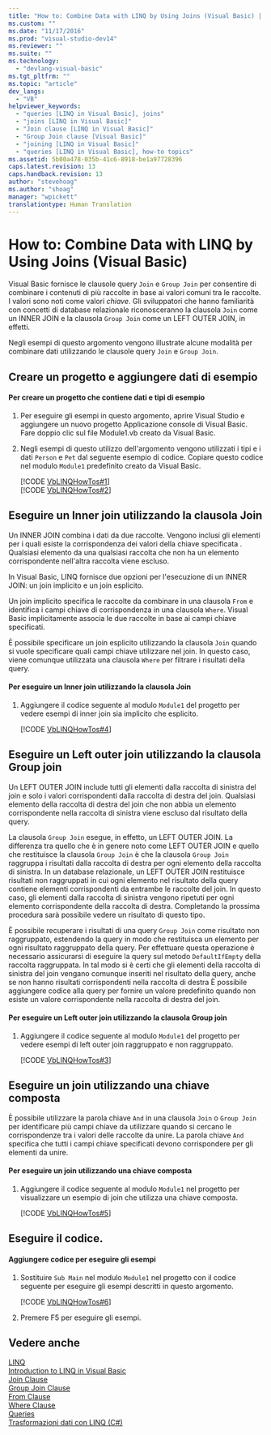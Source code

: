 ```yaml
---
title: "How to: Combine Data with LINQ by Using Joins (Visual Basic) | Microsoft Docs"
ms.custom: ""
ms.date: "11/17/2016"
ms.prod: "visual-studio-dev14"
ms.reviewer: ""
ms.suite: ""
ms.technology: 
  - "devlang-visual-basic"
ms.tgt_pltfrm: ""
ms.topic: "article"
dev_langs: 
  - "VB"
helpviewer_keywords: 
  - "queries [LINQ in Visual Basic], joins"
  - "joins [LINQ in Visual Basic]"
  - "Join clause [LINQ in Visual Basic]"
  - "Group Join clause [Visual Basic]"
  - "joining [LINQ in Visual Basic]"
  - "queries [LINQ in Visual Basic], how-to topics"
ms.assetid: 5b00a478-035b-41c6-8918-be1a97728396
caps.latest.revision: 13
caps.handback.revision: 13
author: "stevehoag"
ms.author: "shoag"
manager: "wpickett"
translationtype: Human Translation
---
```

# How to: Combine Data with LINQ by Using Joins (Visual Basic)
Visual Basic fornisce le clausole query `Join` e `Group Join` per consentire di combinare i contenuti di più raccolte in base ai valori comuni tra le raccolte.  I valori sono noti come valori *chiave*.  Gli sviluppatori che hanno familiarità con concetti di database relazionale riconosceranno la clausola `Join` come un INNER JOIN e la clausola `Group Join` come un LEFT OUTER JOIN, in effetti.  
  
 Negli esempi di questo argomento vengono illustrate alcune modalità per combinare dati utilizzando le clausole query `Join` e `Group Join`.  
  
## Creare un progetto e aggiungere dati di esempio  
  
#### Per creare un progetto che contiene dati e tipi di esempio  
  
1.  Per eseguire gli esempi in questo argomento, aprire Visual Studio e aggiungere un nuovo progetto Applicazione console di Visual Basic.  Fare doppio clic sul file Module1.vb creato da Visual Basic.  
  
2.  Negli esempi di questo utilizzo dell'argomento vengono utilizzati i tipi e i dati `Person` e `Pet` dal seguente esempio di codice.  Copiare questo codice nel modulo `Module1` predefinito creato da Visual Basic.  
  
     [!CODE [VbLINQHowTos#1](../CodeSnippet/VS_Snippets_VBCSharp/VbLINQHowTos#1)]  
    [!CODE [VbLINQHowTos#2](../CodeSnippet/VS_Snippets_VBCSharp/VbLINQHowTos#2)]  
  
## Eseguire un Inner join utilizzando la clausola Join  
 Un INNER JOIN combina i dati da due raccolte.  Vengono inclusi gli elementi per i quali esiste la corrispondenza dei valori della chiave specificata .  Qualsiasi elemento da una qualsiasi raccolta che non ha un elemento corrispondente nell'altra raccolta viene escluso.  
  
 In Visual Basic, LINQ fornisce due opzioni per l'esecuzione di un INNER JOIN: un join implicito e un join esplicito.  
  
 Un join implicito specifica le raccolte da combinare in una clausola `From` e identifica i campi chiave di corrispondenza in una clausola `Where`.  Visual Basic implicitamente associa le due raccolte in base ai campi chiave specificati.  
  
 È possibile specificare un join esplicito utilizzando la clausola `Join` quando si vuole specificare quali campi chiave utilizzare nel join.  In questo caso, viene comunque utilizzata una clausola `Where` per filtrare i risultati della query.  
  
#### Per eseguire un Inner join utilizzando la clausola Join  
  
1.  Aggiungere il codice seguente al modulo `Module1` del progetto per vedere esempi di inner join sia implicito che esplicito.  
  
     [!CODE [VbLINQHowTos#4](../CodeSnippet/VS_Snippets_VBCSharp/VbLINQHowTos#4)]  
  
## Eseguire un Left outer join utilizzando la clausola Group join  
 Un LEFT OUTER JOIN include tutti gli elementi dalla raccolta di sinistra del join e solo i valori corrispondenti dalla raccolta di destra del join.  Qualsiasi elemento della raccolta di destra del join che non abbia un elemento corrispondente nella raccolta di sinistra viene escluso dal risultato della query.  
  
 La clausola `Group Join` esegue, in effetto, un LEFT OUTER JOIN.  La differenza tra quello che è in genere noto come LEFT OUTER JOIN e quello che restituisce la clausola `Group Join` è che la clausola `Group Join` raggruppa i risultati dalla raccolta di destra per ogni elemento della raccolta di sinistra.  In un database relazionale, un LEFT OUTER JOIN restituisce risultati non raggruppati in cui ogni elemento nel risultato della query contiene elementi corrispondenti da entrambe le raccolte del join.  In questo caso, gli elementi dalla raccolta di sinistra vengono ripetuti per ogni elemento corrispondente della raccolta di destra.  Completando la prossima procedura sarà possibile vedere un risultato di questo tipo.  
  
 È possibile recuperare i risultati di una query `Group Join` come risultato non raggruppato, estendendo la query in modo che restituisca un elemento per ogni risultato raggruppato della query.  Per effettuare questa operazione è necessario assicurarsi di eseguire la query sul metodo `DefaultIfEmpty` della raccolta raggruppata.  In tal modo si è certi che gli elementi della raccolta di sinistra del join vengano comunque inseriti nel risultato della query, anche se non hanno risultati corrispondenti nella raccolta di destra  È possibile aggiungere codice alla query per fornire un valore predefinito quando non esiste un valore corrispondente nella raccolta di destra del join.  
  
#### Per eseguire un Left outer join utilizzando la clausola Group join  
  
1.  Aggiungere il codice seguente al modulo `Module1` del progetto per vedere esempi di left outer join raggruppato e non raggruppato.  
  
     [!CODE [VbLINQHowTos#3](../CodeSnippet/VS_Snippets_VBCSharp/VbLINQHowTos#3)]  
  
## Eseguire un join utilizzando una chiave composta  
 È possibile utilizzare la parola chiave `And` in una clausola `Join` o `Group Join` per identificare più campi chiave da utilizzare quando si cercano le corrispondenze tra i valori delle raccolte da unire.  La parola chiave `And` specifica che tutti i campi chiave specificati devono corrispondere per gli elementi da unire.  
  
#### Per eseguire un join utilizzando una chiave composta  
  
1.  Aggiungere il codice seguente al modulo `Module1` nel progetto per visualizzare un esempio di join che utilizza una chiave composta.  
  
     [!CODE [VbLINQHowTos#5](../CodeSnippet/VS_Snippets_VBCSharp/VbLINQHowTos#5)]  
  
## Eseguire il codice.  
  
#### Aggiungere codice per eseguire gli esempi  
  
1.  Sostituire `Sub Main` nel modulo `Module1` nel progetto con il codice seguente per eseguire gli esempi descritti in questo argomento.  
  
     [!CODE [VbLINQHowTos#6](../CodeSnippet/VS_Snippets_VBCSharp/VbLINQHowTos#6)]  
  
2.  Premere F5 per eseguire gli esempi.  
  
## Vedere anche  
 [LINQ](../../../../visual-basic/programming-guide/language-features/linq/index.md)   
 [Introduction to LINQ in Visual Basic](../../../../visual-basic/programming-guide/language-features/linq/introduction-to-linq.md)   
 [Join Clause](../../../../visual-basic/language-reference/queries/join-clause.md)   
 [Group Join Clause](../../../../visual-basic/language-reference/queries/group-join-clause.md)   
 [From Clause](../../../../visual-basic/language-reference/queries/from-clause.md)   
 [Where Clause](../../../../visual-basic/language-reference/queries/where-clause.md)   
 [Queries](../../../../visual-basic/language-reference/queries/queries.md)   
 [Trasformazioni dati con LINQ \(C\#\)](../../../../csharp/programming-guide/concepts/linq/data-transformations-with-linq.md)